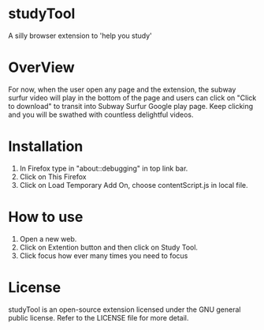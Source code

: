 # studyTool
A silly browser extension to 'help you study'
# OverView
For now, when the user open any page and the extension, the subway surfur video will play in the bottom of the page and users can click on "Click to download" to transit into Subway Surfur Google play page. Keep clicking and you will be swathed with countless delightful videos.
# Installation
1. In Firefox type in "about::debugging" in top link bar.
2. Click on This Firefox
3. Click on Load Temporary Add On, choose contentScript.js in local file.

# How to use
1. Open a new web.
2. Click on Extention button and then click on Study Tool. 
3. Click focus how ever many times you need to focus
   
# License
studyTool is an open-source extension licensed under the GNU general public license. Refer to the LICENSE file for more detail.

